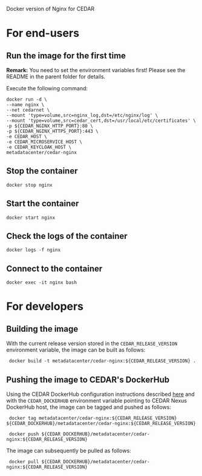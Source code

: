 Docker version of Nginx for CEDAR 

# For end-users

## Run the image for the first time

**Remark:** You need to set the environment variables first! Please see the README in the parent folder for details.

Execute the following command:

````
docker run -d \
--name nginx \
--net cedarnet \
--mount 'type=volume,src=nginx_log,dst=/etc/nginx/log' \
--mount 'type=volume,src=cedar_cert,dst=/usr/local/etc/certificates' \
-p ${CEDAR_NGINX_HTTP_PORT}:80 \
-p ${CEDAR_NGINX_HTTPS_PORT}:443 \
-e CEDAR_HOST \
-e CEDAR_MICROSERVICE_HOST \
-e CEDAR_KEYCLOAK_HOST \
metadatacenter/cedar-nginx
````

## Stop the container

    docker stop nginx

## Start the container

    docker start nginx

## Check the logs of the container

    docker logs -f nginx

## Connect to the container

    docker exec -it nginx bash

# For developers

## Building the image

With the current release version stored in the `CEDAR_RELEASE_VERSION` environment variable, the image can be built as follows:

     docker build -t metadatacenter/cedar-nginx:${CEDAR_RELEASE_VERSION} .

## Pushing the image to CEDAR's DockerHub

Using the CEDAR DockerHub configuration instructions described [here](https://github.com/metadatacenter/cedar-conf/wiki/Configuring-Docker-to-use-the-CEDAR-Nexus-DockerHub) and with the `CEDAR_DOCKERHUB` environment variable pointing to CEDAR Nexus DockerHub host, the image can be tagged and pushed as follows:

     docker tag metadatacenter/cedar-nginx:${CEDAR_RELEASE_VERSION} ${CEDAR_DOCKERHUB}/metadatacenter/cedar-nginx:${CEDAR_RELEASE_VERSION}

     docker push ${CEDAR_DOCKERHUB}/metadatacenter/cedar-nginx:${CEDAR_RELEASE_VERSION}

The image can subsequently be pulled as follows:

     docker pull ${CEDAR_DOCKERHUB}/metadatacenter/cedar-nginx:${CEDAR_RELEASE_VERSION}
